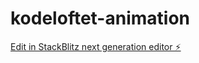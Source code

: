 # kodeloftet-animation

[Edit in StackBlitz next generation editor ⚡️](https://stackblitz.com/~/github.com/BLKSONOX/kodeloftet-animation)